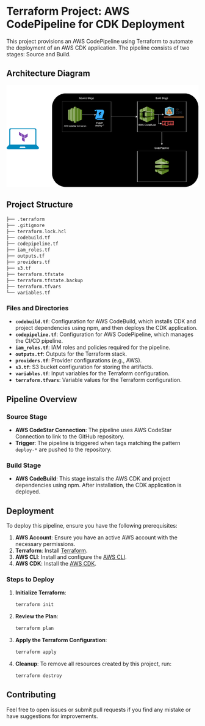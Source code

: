 # Terraform Project: AWS CodePipeline for CDK Deployment

This project provisions an AWS CodePipeline using Terraform to automate the deployment of an AWS CDK application. The pipeline consists of two stages: Source and Build.

## Architecture Diagram

![AWS Architecture Diagram](https://github.com/imshahidmahmood/deploy-backend-cdk-tf-pipeline-/blob/main/AWS%20CodePipeline%20Structure.drawio.png)

## Project Structure
    ├── .terraform
    ├── .gitignore
    ├── terraform.lock.hcl
    ├── codebuild.tf
    ├── codepipeline.tf
    ├── iam_roles.tf
    ├── outputs.tf
    ├── providers.tf
    ├── s3.tf
    ├── terraform.tfstate
    ├── terraform.tfstate.backup
    ├── terraform.tfvars
    └── variables.tf


### Files and Directories

- **`codebuild.tf`**: Configuration for AWS CodeBuild, which installs CDK and project dependencies using npm, and then deploys the CDK application.
- **`codepipeline.tf`**: Configuration for AWS CodePipeline, which manages the CI/CD pipeline.
- **`iam_roles.tf`**: IAM roles and policies required for the pipeline.
- **`outputs.tf`**: Outputs for the Terraform stack.
- **`providers.tf`**: Provider configurations (e.g., AWS).
- **`s3.tf`**: S3 bucket configuration for storing the artifacts.
- **`variables.tf`**: Input variables for the Terraform configuration.
- **`terraform.tfvars`**: Variable values for the Terraform configuration.

## Pipeline Overview

### Source Stage

- **AWS CodeStar Connection**: The pipeline uses AWS CodeStar Connection to link to the GitHub repository.
- **Trigger**: The pipeline is triggered when tags matching the pattern `deploy-*` are pushed to the repository.

### Build Stage

- **AWS CodeBuild**: This stage installs the AWS CDK and project dependencies using npm. After installation, the CDK application is deployed.

## Deployment

To deploy this pipeline, ensure you have the following prerequisites:

1. **AWS Account**: Ensure you have an active AWS account with the necessary permissions.
2. **Terraform**: Install [Terraform](https://www.terraform.io/downloads).
3. **AWS CLI**: Install and configure the [AWS CLI](https://aws.amazon.com/cli/).
4. **AWS CDK**: Install the [AWS CDK](https://docs.aws.amazon.com/cdk/latest/guide/cli.html).

### Steps to Deploy

1. **Initialize Terraform**:
    ```bash
    terraform init
    ```

2. **Review the Plan**:
    ```bash
    terraform plan
    ```

3. **Apply the Terraform Configuration**:
    ```bash
    terraform apply
    ```

4. **Cleanup**:
    To remove all resources created by this project, run:
    ```bash
    terraform destroy
    ```

## Contributing

Feel free to open issues or submit pull requests if you find any mistake or have suggestions for improvements.

